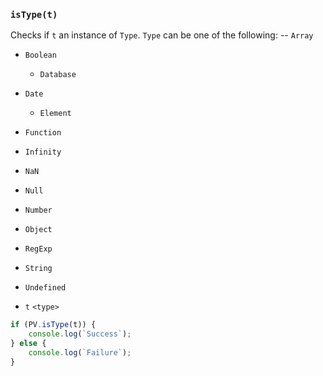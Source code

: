 ### ``isType(t)``
Checks if ``t`` an instance of ``Type``. ``Type`` can be one of the following:
-- `Array`
- `Boolean`
    - `Database`
- `Date`
	- `Element`
- `Function`
- `Infinity`
- `NaN`
- `Null`
- `Number`
- `Object`
- `RegExp`
- `String`
- `Undefined`

- `t` `<type>`

```js
if (PV.isType(t)) {
    console.log(`Success`);
} else {
    console.log(`Failure`);
}
```